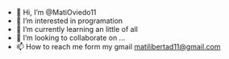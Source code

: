 - 👋 Hi, I’m @MatiOviedo11
- 👀 I’m interested in programation
- 🌱 I’m currently learning an little of all
- 💞️ I’m looking to collaborate on ...
- 📫 How to reach me form my gmail matilibertad11@gmail.com

<!---
MatiOviedo11/MatiOviedo11 is a ✨ special ✨ repository because its `README.md` (this file) appears on your GitHub profile.
You can click the Preview link to take a look at your changes.
--->
